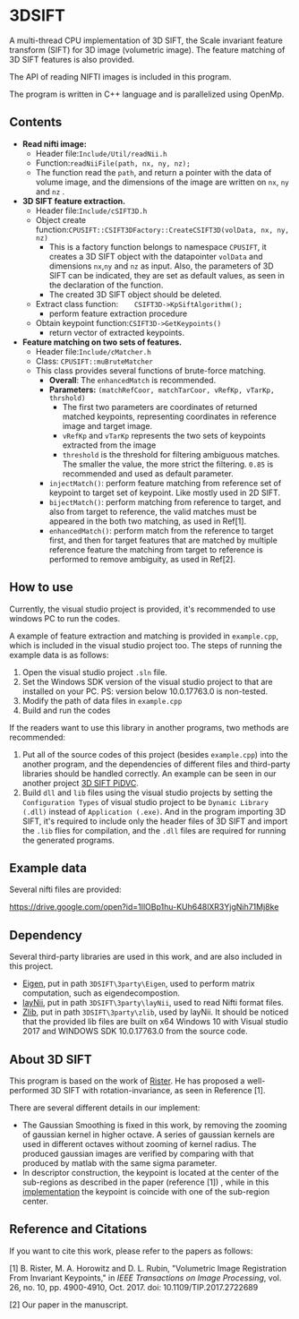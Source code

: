 # 3DSIFT
A multi-thread CPU implementation of 3D SIFT, the Scale invariant feature transform (SIFT) for 3D image (volumetric image). The feature matching of 3D SIFT features is also provided.

The API of reading NIFTI images is included in this program.



The program is written in C++ language and is parallelized using OpenMp.



## Contents

- **Read nifti image:**
  - Header file:`Include/Util/readNii.h`
  - Function:`readNiiFile(path, nx, ny, nz);`
  - The function read the `path`, and return a pointer with the data of volume image, and the dimensions of the image are written on `nx`, `ny` and `nz` .
- **3D SIFT feature extraction.**
  - Header file:`Include/cSIFT3D.h`
  - Object create function:`CPUSIFT::CSIFT3DFactory::CreateCSIFT3D(volData, nx, ny, nz)`
    - This is a factory function belongs to namespace `CPUSIFT`, it creates a 3D SIFT object with the datapointer `volData` and dimensions `nx`,`ny` and `nz` as input. Also, the parameters of 3D SIFT can be indicated, they are set as default values, as seen in the declaration of the function.
    - The created 3D SIFT object should be deleted.
  - Extract class function:`    CSIFT3D->KpSiftAlgorithm();`
    - perform feature extraction procedure
  - Obtain keypoint function:`CSIFT3D->GetKeypoints()`
    - return vector of extracted keypoints.
- **Feature matching on two sets of features.**
  - Header file:`Include/cMatcher.h`
  - Class: `CPUSIFT::muBruteMatcher`
  - This class provides several functions of brute-force matching. 
    - **Overall**: The `enhancedMatch` is recommended.
    - **Parameters:** `(matchRefCoor, matchTarCoor, vRefKp, vTarKp, thrshold)`
      - The first two parameters are coordinates of returned matched keypoints, representing coordinates in reference image and target image.
      - `vRefKp` and `vTarKp` represents the two sets of keypoints extracted from the image
      - `threshold` is the threshold for filtering ambiguous matches. The smaller the value, the more strict the filtering. `0.85` is recommended and used as default parameter.
    - `injectMatch()`: perform feature matching from reference set of keypoint to target set of keypoint. Like mostly used in 2D SIFT.
    - `bijectMatch()`: perform matching from reference to target, and also from target to reference, the valid matches must be appeared in the both two matching, as used in Ref[1].
    - `enhancedMatch()`: perform match from the reference to target first, and then for target features that are matched by multiple reference feature the matching from target to reference is performed to remove ambiguity, as used in Ref[2].



## How to use

Currently, the visual studio project is provided, it's recommended to use windows PC to run the codes.

A example of feature extraction and matching is provided in `example.cpp`, which is included in the visual studio project too. The steps of running the example data is as follows:

1. Open the visual studio project `.sln` file.
2. Set the Windows SDK version of the visual studio project to that are installed on your PC. PS: version below  10.0.17763.0 is non-tested.
3. Modify the path of data files in `example.cpp`
4. Build and run the codes



If the readers want to use this library in another programs, two methods are recommended:

1. Put all of the source codes of this project (besides `example.cpp`) into the another program, and the dependencies of different files and third-party libraries should be handled correctly. An example can be seen in our another project [3D SIFT PiDVC]( https://github.com/ParallelCCNL/3DSIFT_PiDVC_mt ).
2. Build `dll` and `lib` files using the visual studio projects by setting the `Configuration Types` of visual studio project to be `Dynamic Library (.dll)` instead of `Application (.exe)`. And in the program importing 3D SIFT, it's required to include only the header files of 3D SIFT and import the `.lib` flies for compilation, and the `.dll` files are required for running the generated programs.



## Example data

Several nifti files are provided:

https://drive.google.com/open?id=1IlOBp1hu-KUh648lXR3YjgNih71Mj8ke



## Dependency

Several third-party libraries are used in this work, and are also included in this project.

- [Eigen](http://eigen.tuxfamily.org/index.php?title=Main_Page), put in path `3DSIFT\3party\Eigen`, used to perform matrix  computation, such as eigendecompostion.
- [layNii](https://github.com/layerfMRI/LAYNII), put in path `3DSIFT\3party\layNii`, used to read Nifti format files.
- [Zlib](https://zlib.net/), put in path `3DSIFT\3party\zlib`, used by layNii. It should be noticed that the provided lib files are built on x64 Windows 10 with Visual studio 2017 and WINDOWS SDK 10.0.17763.0 from the source code. 



## About 3D SIFT

This program is based on the work of [Rister](https://github.com/bbrister/SIFT3D). He has proposed a well-performed 3D SIFT with rotation-invariance, as seen in Reference [1].

There are several different details in our  implement:

- The Gaussian Smoothing is fixed in this work, by removing the zooming of gaussian kernel in higher octave. A series of gaussian kernels are used in different octaves without zooming of kernel radius. The produced  gaussian images are verified by comparing with that produced by matlab with the same sigma parameter.
- In descriptor construction, the keypoint is located at the center of the sub-regions as described in the paper (reference [1]) , while in this [implementation](https://github.com/bbrister/SIFT3D) the keypoint is coincide with one of the sub-region center.



## Reference and Citations

If you want to cite this work, please refer to the papers as follows:

[1] B. Rister, M. A. Horowitz and D. L. Rubin, "Volumetric Image Registration From Invariant Keypoints," in *IEEE Transactions on Image Processing*, vol. 26, no. 10, pp. 4900-4910, Oct. 2017. doi: 10.1109/TIP.2017.2722689

[2] Our paper in the manuscript.